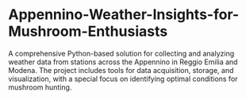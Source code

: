 # Appennino-Weather-Insights-for-Mushroom-Enthusiasts
A comprehensive Python-based solution for collecting and analyzing weather data from stations across the Appennino in Reggio Emilia and Modena. The project includes tools for data acquisition, storage, and visualization, with a special focus on identifying optimal conditions for mushroom hunting.
